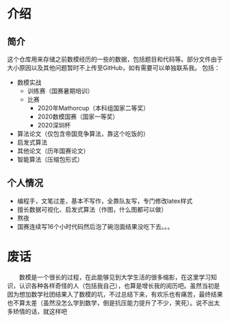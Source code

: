 # 介绍
## 简介
这个仓库用来存储之前数模经历的一些的数据，包括题目和代码等。部分文件由于大小原因以及其他问题暂时不上传至GitHub，如有需要可以单独联系我。
包括：
- 数模实战
	- 训练赛（国赛暑期培训）
	- 比赛
		- 2020年Mathorcup（本科组国家二等奖）
		- 2020数模国赛（国家一等奖）
		- 2020深圳杯
- 算法论文（仅包含帝国竞争算法，靠这个吃饭的）
- 启发式算法
- 其他论文（历年国赛论文）
- 智能算法（压缩包形式）
## 个人情况
- 编程手，文笔过差，基本不写作，全靠队友写，专门修改latex样式
- 擅长数据可视化、启发式算法（作图，什么图都可以做）
- 熬夜
- 国赛连续写16个小时代码然后泡了碗泡面结果没吃下去。。。
# 废话
&emsp;&emsp;数模是一个很长的过程，在此能够见到大学生活的很多缩影，在这里学习知识，认识各种各样奇怪的人（包括我自己），也算是增长我的阅历吧。虽然当初是因为想加数学社团结果入了数模的坑，不过总结下来，有欢乐也有痛苦，最终结果也不算太差（虽然没怎么学到数学，倒是抗压能力提升了不少，笑死）。说不出太多矫情的话，就这样吧